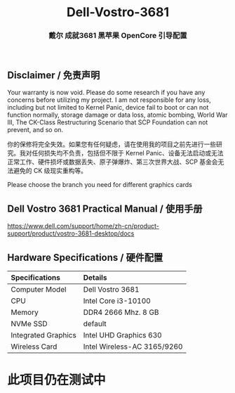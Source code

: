 <h1 align="center">Dell-Vostro-3681</h1>
<h3 align="center">戴尔 成就3681 黑苹果 OpenCore 引导配置</h3>
<br>

## Disclaimer / 免责声明

Your warranty is now void. Please do some research if you have any concerns before utilizing my project. I am not responsible for any loss, including but not limited to Kernel Panic, device fail to boot or can not function normally, storage damage or data loss, atomic bombing, World War III, The CK-Class Restructuring Scenario that SCP Foundation can not prevent, and so on.

你的保修将完全失效。如果您有任何疑虑，请在使用我的项目之前先进行一些研究。我对任何损失均不负责，包括但不限于 Kernel Panic、设备无法启动或无法正常工作、硬件损坏或数据丢失、原子弹爆炸、第三次世界大战、SCP 基金会无法避免的 CK 级现实重构等。

Please choose the branch you need for different graphics cards

## Dell Vostro 3681 Practical Manual / 使用手册 
https://www.dell.com/support/home/zh-cn/product-support/product/vostro-3681-desktop/docs

## Hardware Specifications / 硬件配置

| Specifications | Details |
|:---|:---|
| Computer Model | Dell Vostro 3681 |
| CPU | Intel Core i3-10100 |
| Memory | DDR4 2666 Mhz. 8 GB |
| NVMe SSD | default |
| Integrated Graphics | Intel UHD Graphics 630 |
| Wireless Card | Intel Wireless-AC 3165/9260 |

# 此项目仍在测试中
